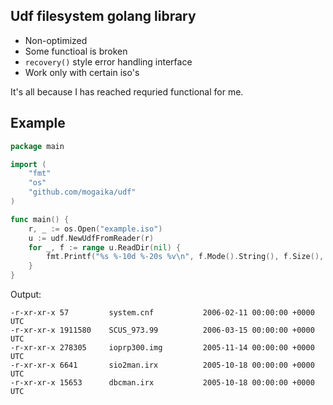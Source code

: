 ## Udf filesystem golang library
- Non-optimized
- Some functioal is broken
- `recovery()` style error handling interface
- Work only with certain iso's

It's all because I has reached requried functional for me.

## Example
```go
package main

import (
	"fmt"
	"os"
	"github.com/mogaika/udf"
)

func main() {
	r, _ := os.Open("example.iso")
	u := udf.NewUdfFromReader(r)
	for _, f := range u.ReadDir(nil) {
		fmt.Printf("%s %-10d %-20s %v\n", f.Mode().String(), f.Size(), f.Name(), f.ModTime())
	}
}
```
Output:
```
-r-xr-xr-x 57         system.cnf           2006-02-11 00:00:00 +0000 UTC
-r-xr-xr-x 1911580    SCUS_973.99          2006-03-15 00:00:00 +0000 UTC
-r-xr-xr-x 278305     ioprp300.img         2005-11-14 00:00:00 +0000 UTC
-r-xr-xr-x 6641       sio2man.irx          2005-10-18 00:00:00 +0000 UTC
-r-xr-xr-x 15653      dbcman.irx           2005-10-18 00:00:00 +0000 UTC
```




